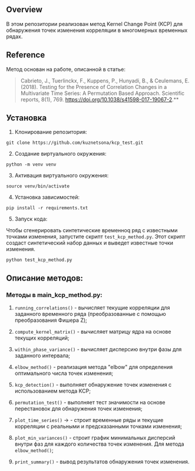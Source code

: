 ## Overview
В этом репозитории реализован метод Kernel Change Point (KCP) для обнаружения точек изменения корреляции в 
многомерных временных рядах.


## Reference
Метод основан на работе, описанной в статье:


>Cabrieto, J., Tuerlinckx, F., Kuppens, P., Hunyadi, B., & Ceulemans, E. (2018). Testing for the Presence of Correlation Changes in a Multivariate Time Series: A Permutation Based Approach. Scientific reports, 8(1), 769. https://doi.org/10.1038/s41598-017-19067-2.**

## Установка
1. Клонирование репозитория:

```git clone https://github.com/kuznetsona/kcp_test.git```

2. Создание виртуального окружения:

```python -m venv venv```

3. Активация виртуального окружения:

```source venv/bin/activate```

4. Установка зависимостей:

```pip install -r requirements.txt```

5. Запуск кода:

Чтобы сгенерировать синтетические временноq ряд с 
известными точками изменения, запустите скрипт `test_kcp_method.py`. 
Этот скрипт создаст синтетический набор данных и выведет известные точки изменения.

```python test_kcp_method.py```


## Описание методов:
### Методы в main_kcp_method.py:

1. `running_correlations()` - вычисляет текущие корреляции для заданного 
временного ряда (преобразованные с помощью преобразования Фишера Z);

2. `compute_kernel_matrix()` - вычисляет матрицу ядра на основе текущих корреляций;

3. `within_phase_variance()` - вычисляет дисперсию внутри фазы для заданного интервала;

4. `elbow_method()` - реализация метода "elbow" для определения оптимального числа точек изменения;

5. `kcp_detection()` - выполняет обнаружение точек изменения с использованием метода KCP;

6. `permutation_test()` - выполняет тест значимости на основе перестановок для обнаружения точек изменения;

7. `plot_time_series()` -> - строит временные ряды и текущие корреляции с реальными и предсказанными точками изменения;

8. `plot_min_variances()` - строит график минимальных дисперсий внутри фаз для каждого количества точек изменения. Для метода `elbow_method()`;

9. `print_summary()` - вывод результатов обнаружения точек изменения.




